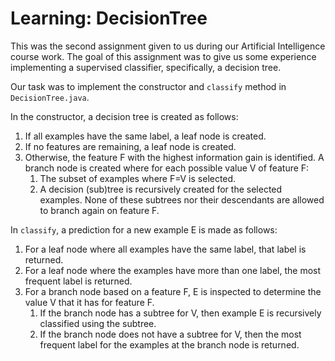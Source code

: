 # Learning: DecisionTree
This was the second assignment given to us during our Artificial Intelligence course work. The goal of this assignment was to give us some experience implementing a supervised classifier, specifically, a decision tree. 

Our task was to implement the constructor and `classify` method in `DecisionTree.java`. 

In the constructor, a decision tree is created as follows:

1.  If all examples have the same label, a leaf node is created.
2.  If no features are remaining, a leaf node is created.
3.  Otherwise, the feature F with the highest information gain is identified. A branch node is created where for each possible value V of feature F:
    1.  The subset of examples where F=V is selected.
    2.  A decision (sub)tree is recursively created for the selected examples. None of these subtrees nor their descendants are allowed to branch again on feature F.

In `classify`, a prediction for a new example E is made as follows:

1.  For a leaf node where all examples have the same label, that label is returned.
2.  For a leaf node where the examples have more than one label, the most frequent label is returned.
3.  For a branch node based on a feature F, E is inspected to determine the value V that it has for feature F.
    1.  If the branch node has a subtree for V, then example E is recursively classified using the subtree.
    2.  If the branch node does not have a subtree for V, then the most frequent label for the examples at the branch node is returned.


